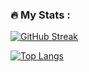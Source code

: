 ### :fire: My Stats :
[![GitHub Streak](http://github-readme-streak-stats.herokuapp.com?user=Raleesa-Perera&theme=dark&background=000000)](https://git.io/streak-stats)


[![Top Langs](https://github-readme-stats.vercel.app/api/top-langs/?username=Raleesa-Perera&layout=compact&theme=vision-friendly-dark)](https://github.com/anuraghazra/github-readme-stats)
